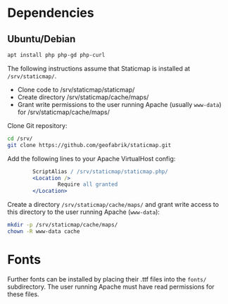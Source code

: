 # Dependencies

## Ubuntu/Debian

```sh
apt install php php-gd php-curl
```

The following instructions assume that Staticmap is installed at `/srv/staticmap/`.

* Clone code to /srv/staticmap/staticmap/
* Create directory /srv/staticmap/cache/maps/
* Grant write permissions to the user running Apache (usually `www-data`) for /srv/staticmap/cache/maps/

Clone Git repository:

```sh
cd /srv/
git clone https://github.com/geofabrik/staticmap.git
```

Add the following lines to your Apache VirtualHost config:

```Apache
        ScriptAlias / /srv/staticmap/staticmap.php/
        <Location />
                Require all granted
        </Location>
```

Create a directory `/srv/staticmap/cache/maps/` and grant write access to this
directory to the user running Apache (`www-data`):

```sh
mkdir -p /srv/staticmap/cache/maps/
chown -R www-data cache
```


# Fonts

Further fonts can be installed by placing their .ttf files into the `fonts/` subdirectory.
The user running Apache must have read permissions for these files.
